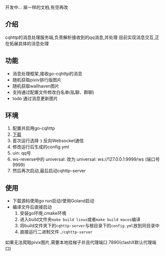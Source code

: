 开发中... 屎一样的文档,有空再改
## 介绍
cqhttp的消息处理服务端,负责解析接收到的qq消息,并处理
目前实现消息交互,正在拓展具体的消息处理

## 功能
* 消息处理框架,接收go-cqhttp的消息
* 随机获取pixiv排行版图片
* 随机获取wallhaven图片
* 支持通过配置文件修改白名单(私聊、群聊)
* todo 通过消息更新图片

## 环境
1. 配置并启用go-cqhttp
2. [下载](https://docs.go-cqhttp.org/)
3. 首次运行选择 `3` 反向Websocket通信
4. 修改运行后生成的config.yml
5. uin: qq号
6. ws-reverse中的 universal: 改为 universal: ws://127.0.0.1:9999/ws (端口号9999)
7. 然后再次启动,最后启动cqhttp-server

## 使用
* 下载源码使用go run启动/使用Goland启动
* 编译文件后直接启动
  1. 安装go环境,cmake环境
  2. 进入build文件夹`make build linux`或者`make build macos`编译
  3. 将build文件夹下的`cqhttp-server`与根目录下的`config.yml`放到同目录中
  4. 直接运行二进制文件`./cqhttp-server`

如果无法爬取pivix图片,需要本地挂梯子并且代理端口 7890(clashX默认代理端口)
